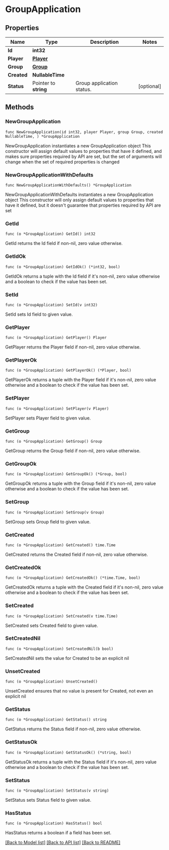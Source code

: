 # GroupApplication

## Properties

Name | Type | Description | Notes
------------ | ------------- | ------------- | -------------
**Id** | **int32** |  | 
**Player** | [**Player**](Player.md) |  | 
**Group** | [**Group**](Group.md) |  | 
**Created** | **NullableTime** |  | 
**Status** | Pointer to **string** | Group application status. | [optional] 

## Methods

### NewGroupApplication

`func NewGroupApplication(id int32, player Player, group Group, created NullableTime, ) *GroupApplication`

NewGroupApplication instantiates a new GroupApplication object
This constructor will assign default values to properties that have it defined,
and makes sure properties required by API are set, but the set of arguments
will change when the set of required properties is changed

### NewGroupApplicationWithDefaults

`func NewGroupApplicationWithDefaults() *GroupApplication`

NewGroupApplicationWithDefaults instantiates a new GroupApplication object
This constructor will only assign default values to properties that have it defined,
but it doesn't guarantee that properties required by API are set

### GetId

`func (o *GroupApplication) GetId() int32`

GetId returns the Id field if non-nil, zero value otherwise.

### GetIdOk

`func (o *GroupApplication) GetIdOk() (*int32, bool)`

GetIdOk returns a tuple with the Id field if it's non-nil, zero value otherwise
and a boolean to check if the value has been set.

### SetId

`func (o *GroupApplication) SetId(v int32)`

SetId sets Id field to given value.


### GetPlayer

`func (o *GroupApplication) GetPlayer() Player`

GetPlayer returns the Player field if non-nil, zero value otherwise.

### GetPlayerOk

`func (o *GroupApplication) GetPlayerOk() (*Player, bool)`

GetPlayerOk returns a tuple with the Player field if it's non-nil, zero value otherwise
and a boolean to check if the value has been set.

### SetPlayer

`func (o *GroupApplication) SetPlayer(v Player)`

SetPlayer sets Player field to given value.


### GetGroup

`func (o *GroupApplication) GetGroup() Group`

GetGroup returns the Group field if non-nil, zero value otherwise.

### GetGroupOk

`func (o *GroupApplication) GetGroupOk() (*Group, bool)`

GetGroupOk returns a tuple with the Group field if it's non-nil, zero value otherwise
and a boolean to check if the value has been set.

### SetGroup

`func (o *GroupApplication) SetGroup(v Group)`

SetGroup sets Group field to given value.


### GetCreated

`func (o *GroupApplication) GetCreated() time.Time`

GetCreated returns the Created field if non-nil, zero value otherwise.

### GetCreatedOk

`func (o *GroupApplication) GetCreatedOk() (*time.Time, bool)`

GetCreatedOk returns a tuple with the Created field if it's non-nil, zero value otherwise
and a boolean to check if the value has been set.

### SetCreated

`func (o *GroupApplication) SetCreated(v time.Time)`

SetCreated sets Created field to given value.


### SetCreatedNil

`func (o *GroupApplication) SetCreatedNil(b bool)`

 SetCreatedNil sets the value for Created to be an explicit nil

### UnsetCreated
`func (o *GroupApplication) UnsetCreated()`

UnsetCreated ensures that no value is present for Created, not even an explicit nil
### GetStatus

`func (o *GroupApplication) GetStatus() string`

GetStatus returns the Status field if non-nil, zero value otherwise.

### GetStatusOk

`func (o *GroupApplication) GetStatusOk() (*string, bool)`

GetStatusOk returns a tuple with the Status field if it's non-nil, zero value otherwise
and a boolean to check if the value has been set.

### SetStatus

`func (o *GroupApplication) SetStatus(v string)`

SetStatus sets Status field to given value.

### HasStatus

`func (o *GroupApplication) HasStatus() bool`

HasStatus returns a boolean if a field has been set.


[[Back to Model list]](../README.md#documentation-for-models) [[Back to API list]](../README.md#documentation-for-api-endpoints) [[Back to README]](../README.md)


